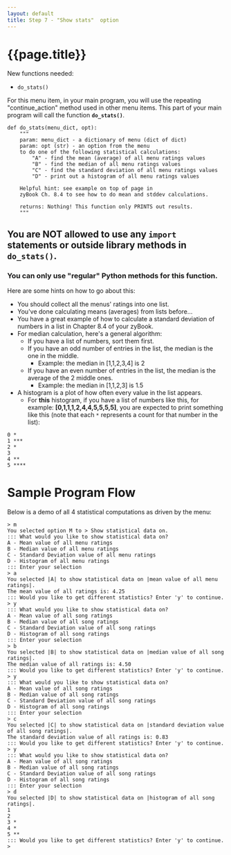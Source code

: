 ```yaml
---
layout: default
title: Step 7 - "Show stats"  option
---
```


# {{page.title}}


New functions needed:
* `do_stats()`

For this menu item, in your main program, you will use the repeating "continue_action" method used in other menu items. This part of your main program will call the function **`do_stats()`**.


```
def do_stats(menu_dict, opt):
    """
    param: menu_dict - a dictionary of menu (dict of dict)
    param: opt (str) - an option from the menu
    to do one of the following statistical calculations:
        "A" - find the mean (average) of all menu ratings values
        "B" - find the median of all menu ratings values
        "C" - find the standard deviation of all menu ratings values
        "D" - print out a histogram of all menu ratings values
        
    Helpful hint: see example on top of page in
    zyBook Ch. 8.4 to see how to do mean and stddev calculations.

    returns: Nothing! This function only PRINTS out results.    
    """
```

## You are NOT allowed to use any `import` statements or outside library methods in `do_stats()`.
### You can only use "regular" Python methods for this function.

Here are some hints on how to go about this:
* You should collect all the menus' ratings into one list.
* You've done calculating means (averages) from lists before...
* You have a great example of how to calculate a standard deviation of numbers in a list in Chapter 8.4 of your zyBook.
* For median calculation, here's a general algorithm:
   * If you have a list of numbers, sort them first.
   * If you have an odd number of entries in the list, the median is the one in the middle.
      * Example: the median in [1,1,2,3,4] is 2
   * If you have an even number of entries in the list, the median is the average of the 2 middle ones.
      * Example: the median in [1,1,2,3] is 1.5
* A histogram is a plot of how often every value in the list appears. 
    * For **this** histogram, if you have a list of numbers like this, for example:  **[0,1,1,1,2,4,4,5,5,5,5]**, you are expected to print something like this (note that each `*` represents a count for that number in the list):
```
0 *
1 ***
2 *
3
4 **
5 ****
```

# Sample Program Flow

Below is a demo of all 4 statistical computations as driven by the menu:
```
> m
You selected option M to > Show statistical data on.
::: What would you like to show statistical data on?
A - Mean value of all menu ratings
B - Median value of all menu ratings
C - Standard Deviation value of all menu ratings
D - Histogram of all menu ratings
::: Enter your selection
> a
You selected |A| to show statistical data on |mean value of all menu ratings|.
The mean value of all ratings is: 4.25
::: Would you like to get different statistics? Enter 'y' to continue.
> y
::: What would you like to show statistical data on?
A - Mean value of all song ratings
B - Median value of all song ratings
C - Standard Deviation value of all song ratings
D - Histogram of all song ratings
::: Enter your selection
> b
You selected |B| to show statistical data on |median value of all song ratings|.
The median value of all ratings is: 4.50
::: Would you like to get different statistics? Enter 'y' to continue.
> y
::: What would you like to show statistical data on?
A - Mean value of all song ratings
B - Median value of all song ratings
C - Standard Deviation value of all song ratings
D - Histogram of all song ratings
::: Enter your selection
> c
You selected |C| to show statistical data on |standard deviation value of all song ratings|.
The standard deviation value of all ratings is: 0.83
::: Would you like to get different statistics? Enter 'y' to continue.
> y
::: What would you like to show statistical data on?
A - Mean value of all song ratings
B - Median value of all song ratings
C - Standard Deviation value of all song ratings
D - Histogram of all song ratings
::: Enter your selection
> d
You selected |D| to show statistical data on |histogram of all song ratings|.
1 
2 
3 *
4 *
5 **
::: Would you like to get different statistics? Enter 'y' to continue.
> 
```

